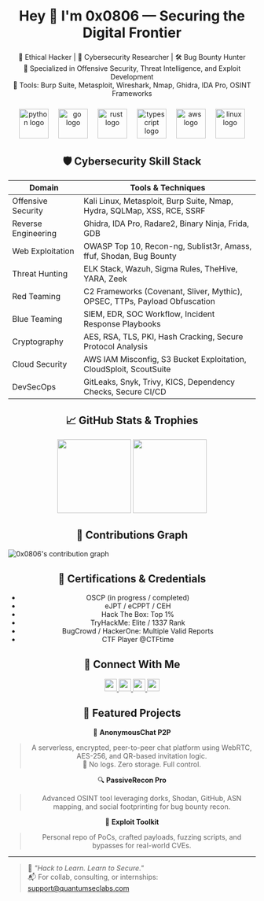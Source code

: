 <h1 align="center">Hey 👋 I'm 0x0806 — Securing the Digital Frontier</h1>

###

<p align="center">
  🧠 Ethical Hacker | 🔐 Cybersecurity Researcher | 🛠 Bug Bounty Hunter<br>
  🎯 Specialized in Offensive Security, Threat Intelligence, and Exploit Development<br>
  🧰 Tools: Burp Suite, Metasploit, Wireshark, Nmap, Ghidra, IDA Pro, OSINT Frameworks
</p>

###

<div align="center">
  <img src="https://skillicons.dev/icons?i=py" height="60" alt="python logo" />
  <img width="12" />
  <img src="https://skillicons.dev/icons?i=go" height="60" alt="go logo" />
  <img width="12" />
  <img src="https://skillicons.dev/icons?i=rust" height="60" alt="rust logo" />
  <img width="12" />
  <img src="https://skillicons.dev/icons?i=ts" height="60" alt="typescript logo" />
  <img width="12" />
  <img src="https://skillicons.dev/icons?i=aws" height="60" alt="aws logo" />
  <img width="12" />
  <img src="https://skillicons.dev/icons?i=linux" height="60" alt="linux logo" />
</div>

###

<h2 align="center">🛡️ Cybersecurity Skill Stack</h2>

<div align="center">
  
| Domain              | Tools & Techniques                                                                 |
|---------------------|------------------------------------------------------------------------------------|
| Offensive Security  | Kali Linux, Metasploit, Burp Suite, Nmap, Hydra, SQLMap, XSS, RCE, SSRF            |
| Reverse Engineering | Ghidra, IDA Pro, Radare2, Binary Ninja, Frida, GDB                                 |
| Web Exploitation    | OWASP Top 10, Recon-ng, Sublist3r, Amass, ffuf, Shodan, Bug Bounty                 |
| Threat Hunting      | ELK Stack, Wazuh, Sigma Rules, TheHive, YARA, Zeek                                |
| Red Teaming         | C2 Frameworks (Covenant, Sliver, Mythic), OPSEC, TTPs, Payload Obfuscation        |
| Blue Teaming        | SIEM, EDR, SOC Workflow, Incident Response Playbooks                              |
| Cryptography        | AES, RSA, TLS, PKI, Hash Cracking, Secure Protocol Analysis                        |
| Cloud Security      | AWS IAM Misconfig, S3 Bucket Exploitation, CloudSploit, ScoutSuite                |
| DevSecOps           | GitLeaks, Snyk, Trivy, KICS, Dependency Checks, Secure CI/CD                      |

</div>

###

<h2 align="center">📈 GitHub Stats & Trophies</h2>

<div align="center">
  <img src="https://streak-stats.demolab.com?user=0x0806&theme=tokyonight&hide_border=false&border_radius=5&mode=daily" height="150" />
  <img src="https://github-profile-trophy.vercel.app/?username=0x0806&theme=tokyonight&row=1&column=7" height="150" />
</div>

###

<h2 align="center">🧩 Contributions Graph</h2>

<picture>
  <source media="(prefers-color-scheme: dark)" srcset="https://raw.githubusercontent.com/0x0806/0x0806/output/pacman-contribution-graph-dark.svg">
  <source media="(prefers-color-scheme: light)" srcset="https://raw.githubusercontent.com/0x0806/0x0806/output/pacman-contribution-graph.svg">
  <img alt="0x0806's contribution graph" src="https://raw.githubusercontent.com/0x0806/0x0806/output/pacman-contribution-graph.svg">
</picture>

###

<h2 align="center">📜 Certifications & Credentials</h2>

<div align="center">

- OSCP (in progress / completed)  
- eJPT / eCPPT / CEH  
- Hack The Box: Top 1%  
- TryHackMe: Elite / 1337 Rank  
- BugCrowd / HackerOne: Multiple Valid Reports  
- CTF Player @CTFtime

</div>

###

<h2 align="center">📡 Connect With Me</h2>

<div align="center">
  <a href="https://linkedin.com/in/0x0806" target="_blank">
    <img src="https://img.shields.io/static/v1?message=LinkedIn&logo=linkedin&label=&color=0077B5&logoColor=white&style=for-the-badge" height="25"/>
  </a>
  <a href="https://twitter.com/0x0806" target="_blank">
    <img src="https://img.shields.io/static/v1?message=Twitter&logo=twitter&label=&color=1DA1F2&logoColor=white&style=for-the-badge" height="25"/>
  </a>
  <a href="https://discord.gg/yourserver" target="_blank">
    <img src="https://img.shields.io/static/v1?message=Discord&logo=discord&label=&color=7289DA&logoColor=white&style=for-the-badge" height="25"/>
  </a>
  <a href="https://dev.to/0x0806" target="_blank">
    <img src="https://img.shields.io/static/v1?message=dev.to&logo=dev.to&label=&color=0A0A0A&logoColor=white&style=for-the-badge" height="25"/>
  </a>
</div>

###

<h2 align="center">📂 Featured Projects</h2>

<div align="center">

🚀 **AnonymousChat P2P**  
> A serverless, encrypted, peer-to-peer chat platform using WebRTC, AES-256, and QR-based invitation logic.  
> 🔐 No logs. Zero storage. Full control.

🔍 **PassiveRecon Pro**  
> Advanced OSINT tool leveraging dorks, Shodan, GitHub, ASN mapping, and social footprinting for bug bounty recon.

🧰 **Exploit Toolkit**  
> Personal repo of PoCs, crafted payloads, fuzzing scripts, and bypasses for real-world CVEs.

</div>

---

> 🧠 _"Hack to Learn. Learn to Secure."_  
> 📬 For collab, consulting, or internships: [support@quantumseclabs.com](mailto:support@quantumseclabs.com)


